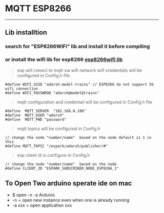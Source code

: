 # MQTT ESP8266 

---

## Lib installtion 

### search for "ESP8266WiFi" lib and install it before compiling 
### or install the wifi lib for esp8266 [esp8266wifi lib](https://github.com/Adarsh-Model-Trains/jmri-mqtt-spring-transformer-wireless-eco-system/raw/main/lib/ESP8266WiFi.zip)



> esp will conect to mqtt via wifi network 
> wifi credentials will be configured in Config.h file 
```
#define WIFI_SSID "adarsh-model-trains" // ESP8266 do not support 5G wifi connection
#define WIFI_PASSWROD "adarsh@model@trains"
```
> mqtt configuration and credentail will be configured in Config.h file 
```
#define  MQTT_SERVER  "192.168.0.188"
#define  MQTT_USER "adarsh"
#define  MQTT_PWD "password"
```
> mqtt topics will be configured in Config.h 
```
// change the node "number/name"  based on the node default is 1 in this 
#define MQTT_TOPIC "/espark/adarsh/publisher/#"
```

> esp client id is configure in Config.h 
```
// change the node "number/name"  based on the node
#define CLIENT_ID "ESPARK_SUBSCRIBER_NODE_ESP8266_1"
```

## To Open Two arduino sperate ide on mac 
* $ open -n -a Arduino
* -n = open new instance even when one is already running
* -a xxx = open application xxx

